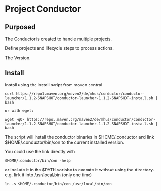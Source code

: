
# Project Conductor

## Purposed

The Conductor is created to handle multiple projects.

Define projects and lifecycle steps to process actions.

The  Version.

## Install

Install using the install script from maven central

```
curl https://repo1.maven.org/maven2/de/mhus/conductor/conductor-launcher/1.1.2-SNAPSHOT/conductor-launcher-1.1.2-SNAPSHOT-install.sh | bash

or with wget:

wget -qO- https://repo1.maven.org/maven2/de/mhus/conductor/conductor-launcher/1.1.2-SNAPSHOT/conductor-launcher-1.1.2-SNAPSHOT-install.sh | bash

```

The script will install the conductor binaries in $HOME/.conductor and link $HOME/.conductor/bin/con to the current installed version.

You could use the link directly with 

```
$HOME/.conductor/bin/con -help
```

or include it in the $PATH variabe to execute it without using the directory. e.g. link it into /usr/local/bin (only one time)

```
ln -s $HOME/.conductor/bin/con /usr/local/bin/con
```

